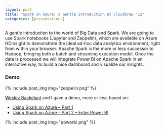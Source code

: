 ```yaml
---
layout: post
title: "Spark on Azure: a Gentle Introduction at Cloudbrew '15"
categories: [presentations]
---
```


A gentle introduction to the world of Big Data and Spark. We are going to use Spark notebooks (Jupyter and Zeppelin), which are available on Azure HDInsight to demonstrate the ideal ad-hoc data analytics environment, right from within your browser. Apache Spark is the more or less successor to Hadoop, bringing both a batch and streaming execution model. Once the data is processed we will integrate Power BI on Apache Spark in an interactive way, to build a nice dashboard and visualize our insights.

### Demo
{% include post_img img="zeppelin.png" %}

[Wesley Backelant](https://twitter.com/wesleybackelant) and I gave a demo, more or less based on:
- [Using Spark on Azure – Part 1](https://blogs.msdn.microsoft.com/wesleyb/2015/08/28/using-spark-on-azure-part-1/)
- [Using Spark on Azure – Part 2 – Enter Power BI](https://blogs.msdn.microsoft.com/wesleyb/2015/09/03/using-spark-on-azure-part-2-enter-power-bi/)

{% include post_img img="powerbi.png" %}